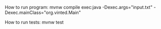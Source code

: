 How to run program:
mvnw compile exec:java -Dexec.args="input.txt" -Dexec.mainClass="org.vinted.Main"

How to run tests:
mvnw test
